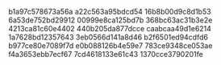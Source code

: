 b1a97c578673a56a
a22c563a95bdcd54
16b8b00d9c8d1b53
6a53de752bd29912
00999e8ca125bd7b
368bc63ac31b3e2e
4213ca81c60e4402
440b205da877dcce
caabcaa49d1e6214
1a7628bd12357643
3eb0566d141a8d46
b2f6501ed94cdfd6
b977ce80e7089f7d
e0b088126b4e59e7
783ce9348ce053ae
f4a3653ebb7ecf67
7cd4618133e61c43
1370cce3790201fe
